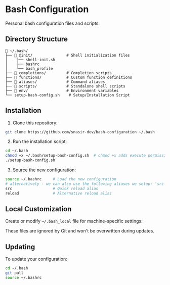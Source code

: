# Bash Configuration

Personal bash configuration files and scripts.

## Directory Structure

```
📁 ~/.bash/
├── 📁 @init/               # Shell initialization files
│    ├── shell-init.sh
│    ├── bashrc
│    └── bash_profile
├── 📁 completions/         # Completion scripts
├── 📁 functions/           # Custom function definitions
├── 📁 aliases/             # Command aliases
├── 📁 scripts/             # Standalone shell scripts
├── 📁 env/                 # Environment variables
└── setup-bash-config.sh    # Setup/Installation Script       
```

## Installation

1. Clone this repository:
```bash
git clone https://github.com/snasir-dev/bash-configuration ~/.bash
```

2. Run the installation script:
```bash
cd ~/.bash
chmod +x ~/.bash/setup-bash-config.sh  # chmod +x adds execute permissions to the setup-bash-config.sh file.
./setup-bash-config.sh
```

3. Source the new configuration:
```bash
source ~/.bashrc     # Load the new configuration
# alternatively - we can also use the following aliases we setup: 'src' or 'reload'
src                  # Quick reload alias
reload               # Alternative reload alias
```

## Local Customization

Create or modify `~/.bash_local` file for machine-specific settings:
<!-- - `~/.bash/env/variables_local`
- `~/.bash/aliases/aliases_local` -->

These files are ignored by Git and won't be overwritten during updates.

## Updating

To update your configuration:

```bash
cd ~/.bash
git pull
source ~/.bashrc
```